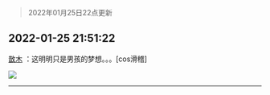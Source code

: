 > 2022年01月25日22点更新
<link rel="stylesheet" href="https://cdn.jsdelivr.net/gh/taotie6/sampleJSON@main/css/photo_show.css">
<meta name="referrer" content="no-referrer" />


 ## 2022-01-25 21:51:22 

 [㪚木](https://www.coolapk.com/feed/33094189?shareKey=YjhmNTZjNDM2ZWZjNjFmMDAxZmY~) ：这明明只是男孩的梦想。。。[cos滑稽] 

<div class="album">
<img class="img-item" src="http://image.coolapk.com/feed/2020/0606/14/1081091_625cb65a_5615_402@306x306.gif" />
</div>

 ------- 

